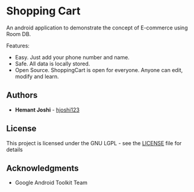 # Shopping Cart
An android application to demonstrate the concept of E-commerce using Room DB. 

Features:
* Easy. Just add your phone number and name.
* Safe. All data is locally stored.
* Open Source. ShoppingCart is open for everyone. Anyone can edit, modify and learn.

## Authors

* **Hemant Joshi** - [hjoshi123](https://github.com/hjoshi123)

## License

This project is licensed under the GNU LGPL - see the [LICENSE](https://github.com/adigupta13/TRTLMiningPoolObserver/blob/master/LICENSE.md) file for details

## Acknowledgments

* Google Android Toolkit Team

